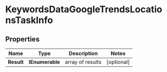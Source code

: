 # KeywordsDataGoogleTrendsLocationsTaskInfo


## Properties

| Name | Type | Description | Notes |
|------------ | ------------- | ------------- | -------------|
**Result** | **IEnumerable<KeywordsDataGoogleTrendsLocationsResultInfo>** | array of results |[optional]|